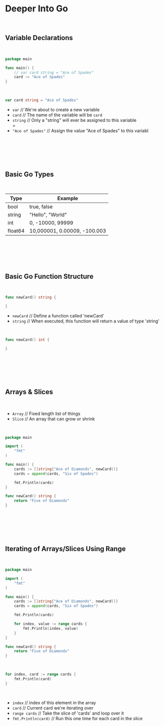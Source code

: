 # Deeper Into Go

<br>

## Variable Declarations

<br>

```Go
package main

func main() {
	// var card string = "Ace of Spades"
	card := "Ace of Spades"
}
```

<br>

```Go
var card string = "Ace of Spades"
```

* ```var``` // We're about to create a new variable
* ```card``` // The name of the variable will be `card`
* ```string``` // Only a "string" will ever be assigned to this variable <br>
= <br>
* ```"Ace of Spades"``` // Assign the value "Ace of Spades" to this variabl

#

<br>
<br>
<br>

## Basic Go Types

<br>

| Type | Example |
| - | - |
| bool | true, false |
| string | "Hello", "World" |
| int | 0, -10000, 99999 |
| float64 | 10,000001, 0.00009, -100.003 |

#

<br>
<br>
<br>

## Basic Go Function Structure

<br>

```Go
func newCard() string {

}
```

* ```newCard``` // Define a function called 'newCard'
* ```string``` // When executed, this function will return a value of type 'string' 

<br>

```Go
func newCard() int {

}
```

#

<br>
<br>
<br>

## Arrays & Slices

<br>

* ```Array``` // Fixed length list of things
* ```Slice``` // An array that can grow or shrink

<br>

```Go
package main

import (
    "fmt"
)

func main() {
    cards := []string{"Ace of Diamonds", newCard()}
    cards = append(cards, "Six of Spades")

    fmt.Println(cards)
}

func newCard() string {
    return "Five of Diamonds"
}
```

#

<br>
<br>
<br>

## Iterating of Arrays/Slices Using Range

<br>

```Go
package main

import (
    "fmt"
)

func main() {
    cards := []string{"Ace of Diamonds", newCard()}
    cards = append(cards, "Six of Spades")

    fmt.Println(cards)

    for index, value := range cards {
        fmt.Println(index, value)
    }
}

func newCard() string {
    return "Five of Diamonds"
}
```

<br>

```Go
for index, card := range cards {
    fmt.Println(card)
}
```

<br>

* ```index``` // index of this element in the array
* ```card``` // Current card we're iterating over
* ```range cards``` // Take the slice of 'cards' and loop over it
* ```fmt.Println(card)``` // Run this one time for each card in the slice

#

<br>
<br>
<br>

##

<br>

#

<br>
<br>
<br>

##

<br>

#

<br>
<br>
<br>

##

<br>

#

<br>
<br>
<br>

##

<br>

#

<br>
<br>
<br>

##

<br>

#

<br>
<br>
<br>

##

<br>

#

<br>
<br>
<br>

##

<br>

#

<br>
<br>
<br>

##

<br>

#

<br>
<br>
<br>

##

<br>

#

<br>
<br>
<br>

##

<br>

#

<br>
<br>
<br>

##

<br>

#

<br>
<br>
<br>

##

<br>

#

<br>
<br>
<br>

##

<br>

#

<br>
<br>
<br>

##

<br>

#

<br>
<br>
<br>

##

<br>

#

<br>
<br>
<br>

##

<br>

#

<br>
<br>
<br>

##

<br>

#

<br>
<br>
<br>

##

<br>

#

<br>
<br>
<br>

##

<br>

#

<br>
<br>
<br>

##

<br>

#

<br>
<br>
<br>